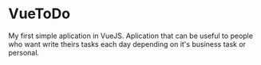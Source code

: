 # VueToDo
My first simple aplication in VueJS. Aplication that can be useful to people who want write theirs tasks each day depending on it's business task or personal.
